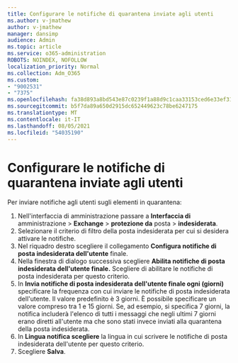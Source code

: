 ```yaml
---
title: Configurare le notifiche di quarantena inviate agli utenti
ms.author: v-jmathew
author: v-jmathew
manager: dansimp
audience: Admin
ms.topic: article
ms.service: o365-administration
ROBOTS: NOINDEX, NOFOLLOW
localization_priority: Normal
ms.collection: Adm_O365
ms.custom:
- "9002531"
- "7375"
ms.openlocfilehash: fa38d893a8bd543e87c0239f1a88d9c1caa33153ced6e33ef31c309be8989e95
ms.sourcegitcommit: b5f7da89a650d2915dc652449623c78be6247175
ms.translationtype: MT
ms.contentlocale: it-IT
ms.lasthandoff: 08/05/2021
ms.locfileid: "54035190"
---
```

# <a name="configure-quarantine-notifications-sent-to-users"></a>Configurare le notifiche di quarantena inviate agli utenti

Per inviare notifiche agli utenti sugli elementi in quarantena:

1. Nell'interfaccia di amministrazione passare a **Interfaccia di** amministrazione  >  **Exchange**  >  **protezione da** posta  >  **indesiderata**.
2. Selezionare il criterio di filtro della posta indesiderata per cui si desidera attivare le notifiche.
3. Nel riquadro destro scegliere il collegamento **Configura notifiche di posta indesiderata dell'utente** finale.
4. Nella finestra di dialogo successiva scegliere **Abilita notifiche di posta indesiderata dell'utente finale.** Scegliere di abilitare le notifiche di posta indesiderata per questo criterio.
5. In **Invia notifiche di posta indesiderata dell'utente finale ogni (giorni)** specificare la frequenza con cui inviare le notifiche di posta indesiderata dell'utente. Il valore predefinito è 3 giorni. È possibile specificare un valore compreso tra 1 e 15 giorni. Se, ad esempio, si specifica 7 giorni, la notifica includerà l'elenco di tutti i messaggi che negli ultimi 7 giorni erano diretti all'utente ma che sono stati invece inviati alla quarantena della posta indesiderata.
6. In **Lingua notifica scegliere** la lingua in cui scrivere le notifiche di posta indesiderata dell'utente per questo criterio.
7. Scegliere **Salva**.
